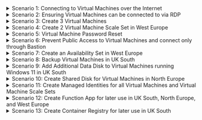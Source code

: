 <details>
<summary>Scenario 1: Connecting to Virtual Machines over the Internet</summary>

#### Task 1: Connect to 3 Virtual Machines
1. Navigate to the Virtual Machine tab to see the Virtual Machines available.
2. Click on Dodgy-Science to view the VM, and click on 'Connect'.
3. You will now see the Public IP address associated with that Virtual Machine. Click on 'Download RDP File' and open the file once it's downloaded.
4. Once you open the RDP file and click Connect, you will need to provide the Username and Password (If you are unsure of the Username/Password, click on Password Reset on the VM in the Azure Portal to reset the password). 
<br>
<b>NOTE</b> - The reason Users will be reporting issues with connecting to the Virtual Machines will be because some of the Virtual Machines will NOT have a Public IP address. So right now, they won't be able to be connected to over the Internet via RDP.
</details>

<details>
<summary>Scenario 2: Ensuring Virtual Machines can be connected to via RDP</summary>

#### Task 1: Identifying affected Virtual Machines
1. To make sure all of the Virtual Machines are able to be connected to over the Internet via RDP, you need to investigate what VM's do NOT have a Public IP address assigned to them. Navigate to the Virtual Machine tab to view the Virtual Machines available.
2. Check the Virtual Machines avaialble and check to see if there is a Public IP address listed against the Virtual Machine. If there is not, make a note of the Virtual Machine.

#### Task 2: Attaching Public IP's to Virtual Machines
1. Go to the Azure portal and log in. In the left navigation pane, click on "Virtual machines" and select Your VM.
2. Click on the virtual machine to which you want to attach a Public IP address, and click on Network Settings
3. Under Essentials, search for 'Public IP Address' and click on 'Configure' to setup a Public IP address.
4. Click on the existing NIC (Or click 'Add' if one is not present and complete the on-screen steps) to edit the IP Configuration.
5. Check the 'Public IP Address' box
6. Under 'Public IP address' either select a pre-existing Public IP address to use, or click on 'Create a Public IP Address' to set one up. If you click on 'Create a Public IP Address' you will be prompted to provide a name, and to select a SKU (Basic/Standard). Once done, click OK and Save.
7. The VM will now have a Public IP assigned to it, and you can now connect to it vis SSH/RDP.

<b>NOTE</b> - If you are unable to connect to the VM using the Public IP, check to make sure that the Network Security Group associated with the VM has an Inbound Rule to allow traffic from the Internet over Port 3389.
<br>
</details>

<details>
<summary>Scenario 3: Create 3 Virtual Machines</summary>

#### Task 1: Create Virtual Machines
1. Navigate to the Azure portal and sign in with your Azure account.
2. In the left navigation pane, click on "Virtual machines" and click on the "+ Create Virtual Machine" button to create a new virtual machine.
3. In the "Basics" tab enter the following details:
Subscription: Choose your subscription.
Resource Group: Select rg-weu-compute.
Virtual machine name: Enter a name.
Region: West Europe.
Availability options: Select "No Infrastructure Redundancy Required."
Image: Choose "Debian" and then select "Debian 11."
Size: Standard_B1ms.
Authentication type: Select "SSH public key."
Username: Enter your desired username.
SSH public key: Enter your SSH public key - if you do not have one, select "Generate New Key Pair"
Key Pair Name: Enter a name for your SSH Key Pair
Inbound port rules: Select "Allow selected ports" and choose "SSH (22)."
4. In the "Disks" tab, you can leave the default settings or adjust as needed.
5. In the "Networking" tab enter the following details:
Virtual network: Select vnet-weu-01.
Subnet: Select rg-weu-compute.
Public IP: Accept the default, or click on 'Create New' and enter a SKU and for Routing Preference select 'Microsoft Network'
NIC Security Group: Basic
Public Inbound Ports: Allow selected ports
Select Inbound Ports: SSH (22)
Delete Public IP and NIC when VM is deleted: Check the option
Accept the remaining Netowrk settings and click 'Review and Create'
6. Once the VM has been created, repeat steps 1-5 two more times.

#### Task 2: Access the Virtual Machines from the Internet to confirm availability
1. Once the VM deployment is complete, go to the VM's overview page.
2. Note the public IP address assigned to your VM.
3. Use an SSH client to connect to your VM using the public IP address and the SSH private key corresponding to the public key you provided during VM creation.
</details>

<details>
<summary>Scenario 4: Create 2 Virtual Machine Scale Set in West Europe</summary>

#### Task 1: Create Virtual Machine Scale Set with Manual Scaling
1. Navigate to the Azure portal and sign in with your Azure account.
2. In the search bar, search for "Virtual Machine Scale Sets" and click on the "+ Create" button.
3. In the "Basics" tab enter the following details:
Subscription: Choose your subscription.
Resource Group: Select rg-weu-compute.
Region: West Europe.
Name: Enter a unique name for your VMSS.
Image: Choose "Windows" and then select "Windows 11."
Size: Standard_B1ms.
Authentication type: Select "Password" and provide the necessary credentials.
Inbound port rules: Add a rule for RDP (3389).
4. In the "Networking" tab:
Virtual network: Select vnet-weu-01.
Network Interface: Select an existing NIC or create a new one, using Subnet 'rg-weu-compute'.
5. In the "Scaling" tab:
Instance count: Set it to 3 (or your desired number).
Scaling type: Select "Manual."
6. In the "Management" tab, leave the settings as default.
7. In the "Health probes" tab, configure settings as needed or leave the default.
8. Click "Review and Create" to create the VMSS.
<br>
NOTE - This will create a VM Scale Set where you can manually change the number of instances available. You can test this by changing the minumum count to 4, navigating to the Virtual Machine Scale Sets, clicking on "Scaling" and selecting "Run History". You can now see the instance count over a period of time to confirm if the instance count scaled up or down.
<br>

#### Task 2: Create Virtual Machine Scale Set with Custom Scaling
1. Navigate to the Azure portal and sign in with your Azure account.
2. In the search bar, search for "Virtual Machine Scale Sets" and click on the "+ Create" button.
3. In the "Basics" tab enter the following details:
Subscription: Choose your subscription.
Resource Group: Select rg-weu-compute.
Region: West Europe.
Name: Enter a unique name for your VMSS.
Image: Choose "Windows" and then select "Windows 11."
Size: Standard_B1ms.
Authentication type: Select "Password" and provide the necessary credentials.
Inbound port rules: Add a rule for RDP (3389).
4. In the "Networking" tab:
Virtual network: Select vnet-weu-01.
Network Interface: Select an existing NIC or create a new one, using Subnet 'rg-weu-compute'.
5. In the "Scaling" tab:
Scaling type: Select "Custom."
Instance count: Set it to 3 (or your desired minimum instances).
Maximum instance count: Set it to 10.
Scale out: Configure the conditions for scaling out:
Operator: Greater than
Metric name: Percentage CPU
Threshold: 70
Duration: 10 minutes
Change count: 2
Scale in: Configure the conditions for scaling in:
Operator: Less than
Metric name: Percentage CPU
Threshold: 25
Duration: 10 minutes
Change count: 1
6. In the "Management" tab, leave the settings as default.
7. In the "Health probes" tab, configure settings as needed or leave the default.
8. Click "Review and Create" to create the VMSS.
<br>
NOTE - This will create a VM Scale Set where you can manually change the number of instances available. You can test this by changing the minumum count to 4, navigating to the Virtual Machine Scale Sets, clicking on "Scaling" and selecting "Run History". You can now see the instance count over a period of time to confirm if the instance count scaled up or down.
<br>

</details>

<details>
<summary>Scenario 5: Virtual Machine Password Reset</summary>

#### Task 1: Reset Password for Virtual Machines
1. Go to the Azure portal. In the left navigation pane, click on "Virtual machines" and select Your VM
2. Click on the VM for which you want to reset the password.
3. In the VM's left navigation pane, click on "Reset password" under the "Support + troubleshooting" section.
4. Choose the appropriate configuration based on your needs:<br>
<br>
<b>Reset password:</b> Allows you to reset the password without changing the configuration.
<b>Reset configuration only:</b> Resets the configuration without changing the password.
<b>Reset password and configuration:</b> Resets both the password and configuration.<br>

Enter the new password and confirm it.
5. Save Configuration:
6. Click "Update" to apply the changes.

#### Task 2: Securely Save the Credentials
1. In the Azure portal, click on "All services" in the left sidebar. Type "Key vault" in the search bar and select it.
2. Select the Key Vault "weu-key-vault-01"
3. Inside the Key Vault, under "Settings," select "Secrets." 
4. Add a new secret for each VM, providing the passwords.
5. Under "Access policies," click on "Add Access Policy" and choose the "Projects Department" and under Secrets select "Get" and "List" and click apply.
<br>
<b>NOTE</b> - If you find yourself unable to access the Key Vault, create an Access Policy for yourself to add secrets and retry again.<br>

</details>

<details>
<summary>Scenario 6: Prevent Public Access to Virtual Machines and connect only through Bastion</summary>

#### Task 1: Prevent Public Access to Virtual Machines
1. In the Azure portal, click on "Virtual machines" and select a VM and go to "Network Settings".
2. Under "Essentials" click on Public IP Address
3. Click on Dissociate, and accept the prompt to dissociate it from the VM
4. Click Delete to delete the Public IP resource
5. Go back into the Virtual Machine, click on "Network Settings" and confirm there is a Private IP and no Public IP.
6. Repeat steps 1-5 for all Virtual Machines

**************************
##########################
**************************

#### Task 2: Create a Bastion Host in each Region where Virtual Machines are present
1. Create a Bastion Host in UK South
2. Create a Bastion Host in West Europe

**************************
##########################
**************************

#### Task 3: Confirm Connectivity
1. Connect using RDP/SSH: Repeat the RDP connection method from Scenario 1, and the SSH connection medthod from Scenario 3.
2. Connect via Bastion: In the Azure portal, select the VM, click on "Connect," and choose "Bastion" as the connection type. Use the Azure portal interface to connect to the VM securely.

</details>

<details>
<summary>Scenario 7: Create an Availability Set in West Europe</summary>

#### Task 1: Create Virtual Machine
1. In the Azure portal, click on "All services", type "Availability sets" in the search bar and select it.
2. Click on "Add."
3. Fill in the required details:<br>
Name: Specify a name for the availability set.<br>
Resource Group: Choose the appropriate resource group.<br>
Region: Select "West Europe."<br>
Fault Domains: 2<br>
Update Domains: 8<br>
Operating System: Choose "Windows."<br>
Review + Create:<br>
Click on "Review + create," review the settings, and click "Create."<br>

<b>NOTE</b> - once an Availability Set has been created, you can add Virtual Machines to the Availability Set.

</details>

<details>
<summary>Scenario 8: Backup Virtual Machines in UK South</summary>

#### Task 1: Create a Recovery Services Vault to backup Virtual Machines in UK South
1. In the "All services" pane, search for "Recovery Services Vaults" and click on "Recovery Services Vaults."
2. Click on the "+ Add" button to create a new vault.
3. Fill in the required information, such as a unique name, subscription, resource group, and region.
4. Review other settings and click "Review + create" and then "Create."

#### Task 2: Backup Virtual Machines
1. If your VMs are running Windows, ensure that the Azure Backup Agent is installed. You can download it from the Azure portal. 
If your VMs are running Linux, you might need to install the Azure Recovery Services agent. Follow the instructions in the Azure portal to set up Linux VMs.
2. In the Recovery Services Vault, click on "Backup policies" in the left navigation pane.
3. Click on "+ Add" to create a new Backup Policy.
4. In the "Name and target" section:
Name: Enter a unique name for your Backup Policy.
Backup type: Select "Azure Virtual Machine."
5. In the "Items to backup" section:
Backup goal: Choose "Virtual Machine."
Backup items: Choose the VMs you want to include in the backup.
6. In the "Schedule" section:
Backup frequency: Choose "Daily."
Time: Set it to "23:00."
Days: Select "Sunday."
7. In the "Retention" section:
Snapshot retention: Set it to "5 days."
Weekly retention: Enable it and set it to "4 weeks."
8. In the "Advanced" section:
Monthly retention: Enable it.
Retention range for monthly backups: Set it to "12 Months."
Day: Choose "First."
Day of the week: Choose "Monday."
Time: Set it to "23:00."
9. Click "Create" to save the Backup Policy.
10. Go back to the "Backup Items" section in the Recovery Services Vault.
11. Select the VMs in UK South that you want to apply the Backup Policy to.
12. Click on "Backup policies" and then select the policy you created.
13. Click "Update" to apply the Backup Policy to the selected VMs.

</details>

<details>
<summary>Scenario 9: Add Additional Data Disk to Virtual Machines running Windows 11 in UK South</summary>

#### Task 1: Create Data Disk
1. In the left navigation pane, click on "All services" and search for "Disks".
2. Click on "Disks".
3. Click on "+ Add" to create a new disk.
4. Fill in the required information:
Subscription: Choose your subscription.
Resource group: "rg-uks-compute"
Disk name: Enter a unique name for your disk.
Region: "UK South"
Account type: Choose "Premium SSD."
Replication: Choose "Locally Redundant Storage (LRS)."
Size (GiB): Specify the size of the disk.
5. Click "Review + create" and then click "Create."
6. Wait for the deployment to complete. You can monitor the status in the Azure portal.

#### Task 2: Attach to Virtual Machines
1. In the Azure portal, go to "Virtual machines" in the left navigation pane. Click on the virtual machine to which you want to attach the Premium SSD disk.
2. In the VM's left navigation pane, click on "Disks".
3. Click on "+ Add data disk" to attach a new disk.
4. In the "Name" dropdown, select the Premium SSD disk you created earlier.
5. Set the "LUN" (Logical Unit Number) if you have multiple disks attached.
6. Configure other settings such as caching and size.
7. Click "Save" to attach the disk.
<br>
<b>NOTE</b> - The disk will be attached to the VM, but it will be unformatted and unusable. You will need to connect to the VM, open the Disk Management tool on Windows or use fdisk/parted on Linux to initialize, partition, and format the newly attached disk.

#### Task 3: Save Data to Disk
1. Connect to a VM.
2. Open File Explorer and navigate to the New Drive you have attached.
3. Create a .txt file and save it onto the new disk.

#### Task 4: Attach Disks to remaining Virtual Machines.
1. Repeat Tasks 1-3 for each Virtual Machine in UK South.

</details>

<details>
<summary>Scenario 10: Create Shared Disk for Virtual Machines in North Europe</summary>

#### Task 1: Create Shared Disk
1. In the left navigation pane, click on "All services" and search for "Disks".
2. Click on "Disks".
3. Click on "+ Add" to create a new disk.
4. Fill in the required information:
Subscription: Choose your subscription.
Resource group: "rg-neu-compute"
Disk name: Enter a unique name for your disk.
Region: "North Europe"
Account type: Choose "Premium SSD."
Replication: Choose "Locally Redundant Storage (LRS)."
Size (GiB): Specify the size of the disk.
Share across VMs: Select "Yes" to enable sharing across multiple VMs.
Click "Review + create" and then click "Create."
5. Wait for the deployment to complete. You can monitor the status in the Azure portal.

#### Task 2: Attach to Virtual Machines
1. In the Azure portal, go to "Virtual machines" in the left navigation pane.
2. Click on each of the virtual machines in North Europe to which you want to attach the shared disk.
3. In the VM's left navigation pane, click on "Disks."
4. Click on "+ Add data disk" to attach the shared disk.
5. In the "Name" dropdown, select the shared disk you created earlier.
6. Set the "LUN" (Logical Unit Number) if you have multiple disks attached (ensure each VM has a unique LUN).
7. Configure other settings such as caching and size.
8. Click "Save" to attach the shared disk.
9. Repeat steps 2-6 for each virtual machine you want to attach the shared disk.
<br>
<b>NOTE</b> - The disk will be attached to the VM, but it will be unformatted and unusable. You will need to connect to the VM, open the Disk Management tool on Windows or use fdisk/parted on Linux to initialize, partition, and format the newly attached disk.

#### Task 3: Save Data to Disk from each Virtual Machine
1. Connect to a VM.
2. Open File Explorer and navigate to the New Drive you have attached.
3. Create a .txt file and save it onto the new disk.
4. Repeat Steps 1-3 for each VM in North Europe.
<br>
<b>NOTE</b> - Data saved to the Shared Disk will NOT be shared between Virtual Machines, as it's a Shared Disk (With 'partitions' for each VM) and not a Shared Drive.

</details>

<details>
<summary>Scenario 11: Create Managed Identities for all Virtual Machines and Virtual Machine Scale Sets</summary>

#### Task 1: Create Managed Identity
1. In the left navigation pane, click on "Virtual machines" and select a VM.
2. Click on the VM for which you want to add a managed identity.
3. In the VM's left navigation pane, click on "Identity."
4. Set "Status" to "On" for System-Assigned Managed Identity.
5. Click "Save" to apply the changes.
6. Repeat for all Virtual Machines in all Regions
7. In the left navigation pane, click on "Virtual Machine Scale Sets" and select a VMSS.
2. Click on the VMSS for which you want to add a managed identity.
3. In the VMSS's left navigation pane, click on "Identity."
4. Set "Status" to "On" for System-Assigned Managed Identity.
5. Click "Save" to apply the changes.
6. Repeat for all VMSS's in all Regions

<b>NOTE</b> - Enabling the system-assigned managed identity will automatically create a managed identity for the VM or VMSS. You will need to review what RBAC permissions the VM/VMSS need, and at what level it needs to be assigned to - ie if they need access to App Config Stores (App Configuration Data Reader), or Key Vault (Key Vault Reader), etc.
</details>

<details>
<summary>Scenario 12: Create Function App for later use in UK South, North Europe, and West Europe</summary>

#### Task 1: Create Application Service Plan
1. 

#### Task 2: Create Function App
1. 

</details>

<details>
<summary>Scenario 13: Create Container Registry for later use in UK South</summary>

#### Task 1: Create Container Registry
1. 

</details>